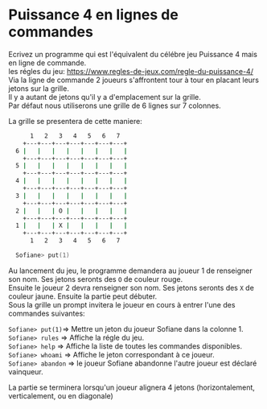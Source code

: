# Puissance 4 en lignes de commandes

Ecrivez un programme qui est l'équivalent du célébre jeu Puissance 4 mais en ligne de commande.  
les régles du jeu: https://www.regles-de-jeux.com/regle-du-puissance-4/  
Via la ligne de commande 2 joueurs s'affrontent tour à tour en placant leurs jetons sur la grille.  
Il y a autant de jetons qu'il y a d'emplacement sur la grille.  
Par défaut nous utiliserons une grille de 6 lignes sur 7 colonnes.

La grille se presentera de cette maniere:

```zsh
      1   2   3   4   5   6   7
    +---+---+---+---+---+---+---+
  6 |   |   |   |   |   |   |   |
    +---+---+---+---+---+---+---+
  5 |   |   |   |   |   |   |   |
    +---+---+---+---+---+---+---+
  4 |   |   |   |   |   |   |   |
    +---+---+---+---+---+---+---+
  3 |   |   |   |   |   |   |   |
    +---+---+---+---+---+---+---+
  2 |   |   | O |   |   |   |   |
    +---+---+---+---+---+---+---+
  1 |   |   | X |   |   |   |   |
    +---+---+---+---+---+---+---+
      1   2   3   4   5   6   7

  Sofiane> put(1)
```

Au lancement du jeu, le programme demandera au joueur 1 de renseigner son nom.
Ses jetons seronts des `O` de couleur rouge.  
Ensuite le joueur 2 devra renseigner son nom.
Ses jetons seronts des `X` de couleur jaune.
Ensuite la partie peut débuter.  
Sous la grille un prompt invitera le joueur en cours à entrer l'une des commandes suivantes:

`Sofiane> put(1)`=> Mettre un jeton du joueur Sofiane dans la colonne 1.  
`Sofiane> rules` => Affiche la régle du jeu.  
`Sofiane> help` => Affiche la liste de toutes les commandes disponibles.  
`Sofiane> whoami` => Affiche le jeton correspondant à ce joueur.  
`Sofiane> abandon` => le joueur Sofiane abandonne l'autre joueur est déclaré vainqueur.

La partie se terminera lorsqu'un joueur alignera 4 jetons (horizontalement, verticalement, ou en diagonale)
